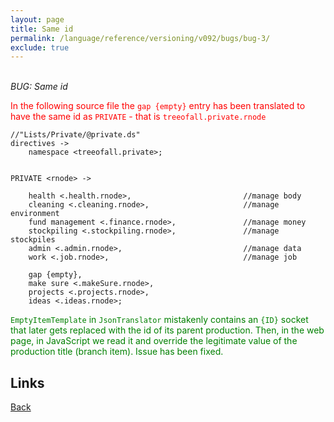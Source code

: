 ```yaml
---
layout: page
title: Same id
permalink: /language/reference/versioning/v092/bugs/bug-3/
exclude: true
---
```

<br>_BUG: Same id_

<span style="color:red">In the following source file the ```gap {empty}``` entry has been translated to have the same id as ```PRIVATE``` - that is ```treeofall.private.rnode```</span>

```
//"Lists/Private/@private.ds"
directives -> 
	namespace <treeofall.private>;


PRIVATE <rnode> ->

	health <.health.rnode>, 						//manage body
	cleaning <.cleaning.rnode>,						//manage environment
	fund management <.finance.rnode>,				//manage money
	stockpiling <.stockpiling.rnode>,				//manage stockpiles
	admin <.admin.rnode>,							//manage data
	work <.job.rnode>,								//manage job

	gap {empty},
	make sure <.makeSure.rnode>,
	projects <.projects.rnode>,
	ideas <.ideas.rnode>;
```

<span style="color:green">```EmptyItemTemplate``` in ```JsonTranslator``` mistakenly contains an ```{ID}``` socket that later gets replaced with the id of its parent production. Then, in the web page, in JavaScript we read it and override the legitimate value of the production title (branch item). Issue has been fixed.</span>


## Links
[Back](/language/reference/versioning/v092/compiler092/)